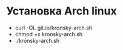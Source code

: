Установка Arch linux
=====================

* curl -OL git.io/kronsky-arch.sh
* chmod +x kronsky-arch.sh
* ./kronsky-arch.sh
